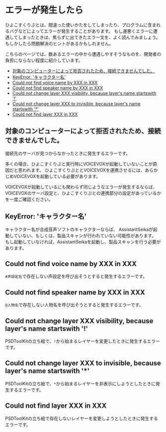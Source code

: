 
# エラーが発生したら

ひよこすくりぷとは、間違った使いかたをしてしまったり、プログラムに含まれるバグなどによってエラーが発生することがあります。
もし運悪くエラーに遭遇してしまったときは、焦らずに出てきたエラー文を、よく読んでみましょう。
もしかしたら問題解決のヒントがあるかもしれません。

こちらのページでは、数あるエラーの中から遭遇しやすそうなものを、開発者の負担にならない程度に紹介しています。

* [対象のコンピューターによって拒否されたため、接続できませんでした。](#対象のコンピューターによって拒否されたため接続できませんでした)
* [KeyError: 'キャラクター名'](#keyerror-キャラクター名)
* [Could not find voice name by XXX in XXX ](#could-not-find-voice-name-by-xxx-in-xxx)
* [Could not find speaker name by XXX in XXX ](#could-not-find-speaker-name-by-xxx-in-xxx)
* [Could not change layer XXX visibility, because layer's name startswith '!' ](#could-not-change-layer-xxx-visibility-because-layers-name-startswith)
* [Could not change layer XXX to invisible, because layer's name startswith '\*' ](#could-not-change-layer-xxx-to-invisible-because-layers-name-startswith)
* [Could not find layer XXX in XXX ](#could-not-find-layer-xxx-in-xxx)

## 対象のコンピューターによって拒否されたため、接続できませんでした。

接続先のサーバが見つからなかったときに発生するエラーです。

多くの場合、ひよこすくりぷと実行時にVOICEVOXが起動していないことが原因だと思われます。
ひよこすくりぷととVOICEVOXを連携させるには、あらかじめVOICEVOXを起動している必要があります。

VOICEVOXが起動しているにも関わらず同じようなエラーが発生するならば、
VOICEVOXのサーバ設定と、ひよこすくりぷとの連携部分の設定があっているかを一度ご確認ください。

## KeyError: 'キャラクター名'

キャラクター名が合成音声ソフトのキャラクターならば、
AssistantSeikaが起動していない、もしくは、製品スキャンが行われていない可能性があります。
もし起動していなければ、AssistantSeikaを起動し、製品スキャンを行う必要があります。

## Could not find voice name by XXX in XXX 

`#声設定名`で存在しない声設定を呼び出そうとすると発生するエラーです。

## Could not find speaker name by XXX in XXX 

`@人物名`で存在しない人物名を呼び出そうとすると発生するエラーです。

## Could not change layer XXX visibility, because layer's name startswith '!' 

PSDToolKitの立ち絵で、`!`から始まるレイヤーを変更したときに発生するエラーです。

## Could not change layer XXX to invisible, because layer's name startswith '\*' 

PSDToolKitの立ち絵で、`*`から始まるレイヤーを非表示にしようとしたときに発生するエラーです。

## Could not find layer XXX in XXX 

PSDToolKitの立ち絵で存在しないレイヤーを変更しようとしたときに発生するエラーです。
